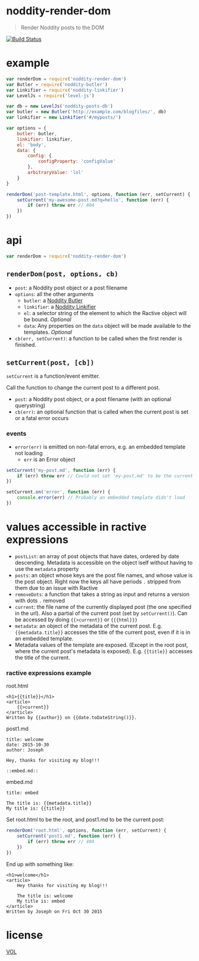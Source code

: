 # noddity-render-dom

> Render Noddity posts to the DOM

[![Build Status](https://travis-ci.org/ArtskydJ/noddity-render-dom.svg?branch=master)](https://travis-ci.org/ArtskydJ/noddity-render-dom)

# example

```js
var renderDom = require('noddity-render-dom')
var Butler = require('noddity-butler')
var Linkifier = require('noddity-linkifier')
var LevelJs = require('level-js')

var db = new LevelJs('noddity-posts-db')
var butler = new Butler('http://example.com/blogfiles/', db)
var linkifier = new Linkifier('#/myposts/')

var options = {
	butler: butler,
	linkifier: linkifier,
	el: 'body',
	data: {
		config: {
			configProperty: 'configValue'
		},
		arbitraryValue: 'lol'
	}
}

renderDom('post-template.html', options, function (err, setCurrent) {
	setCurrent('my-awesome-post.md?q=hello', function (err) {
		if (err) throw err // 404
	})
})
```

# api

```js
var renderDom = require('noddity-render-dom')
```

## `renderDom(post, options, cb)`

- `post`: a Noddity post object or a post filename
- `options`: all the other arguments
	- `butler`: a [Noddity Butler](https://www.npmjs.com/package/noddity-butler)
	- `linkifier`: a [Noddity Linkifier](https://www.npmjs.com/package/noddity-linkifier)
	- `el`: a selector string of the element to which the Ractive object will be bound. *Optional*
	- `data`: Any properties on the `data` object will be made available to the templates. *Optional*
- `cb(err, setCurrent)`: a function to be called when the first render is finished.

## `setCurrent(post, [cb])`

`setCurrent` is a function/event emitter.

Call the function to change the current post to a different post.

- `post`: a Noddity post object, or a post filename (with an optional querystring)
- `cb(err)`: an optional function that is called when the current post is set or a fatal error occurs

### events

- `error(err)` is emitted on non-fatal errors, e.g. an embedded template not loading
	- `err` is an Error object

```js
setCurrent('my-post.md', function (err) {
	if (err) throw err // Could not set 'my-post.md' to be the current post
})

setCurrent.on('error', function (err) {
	console.error(err) // Probably an embedded template didn't load
})
```

# values accessible in ractive expressions

- `postList`: an array of post objects that have dates, ordered by date descending.  Metadata is accessible on the object iself without having to use the `metadata` property
- `posts`: an object whose keys are the post file names, and whose value is the post object.  Right now the keys all have periods `.` stripped from them due to an issue with Ractive
- `removeDots`: a function that takes a string as input and returns a version with dots `.` removed
- `current`: the file name of the currently displayed post (the one specified in the url).  Also a partial of the current post (set by `setCurrent()`). Can be accessed by doing `{{>current}}` or `{{{html}}}`
- `metadata`: an object of the metadata of the current post. E.g. `{{metadata.title}}` accesses the title of the current post, even if it is in an embedded template.
- Metadata values of the template are exposed. (Except in the root post, where the current post's metadata is exposed). E.g. `{{title}}` accesses the title of the current.

### ractive expressions example

root.html
```
<h1>{{title}}</h1>
<article>
	{{>current}}
</article>
Written by {{author}} on {{date.toDateString()}}.
```

post1.md
```
title: welcome
date: 2015-10-30
author: Joseph

Hey, thanks for visiting my blog!!!

::embed.md::
```

embed.md
```
title: embed

The title is: {{metadata.title}}
My title is: {{title}}
```

Set root.html to be the root, and post1.md to be the current post:
```js
renderDom('root.html', options, function (err, setCurrent) {
	setCurrent('post1.md', function (err) {
		if (err) throw err // 404
	})
})
```

End up with something like:
```
<h1>welcome</h1>
<article>
	Hey thanks for visiting my blog!!!

	The title is: welcome
	My title is: embed
</article>
Written by Joseph on Fri Oct 30 2015
```

# license

[VOL](http://veryopenlicense.com)
